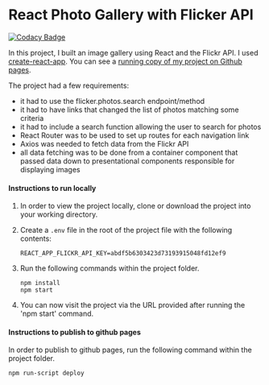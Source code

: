 
# React Photo Gallery with Flicker API
[![Codacy Badge](https://api.codacy.com/project/badge/Grade/630d8b9691f349d5bd6f37c534a23498)](https://www.codacy.com/app/anthony0030/techdegree-project-11?utm_source=github.com&amp;utm_medium=referral&amp;utm_content=anthony0030/techdegree-project-11&amp;utm_campaign=Badge_Grade)

In this project, I built an image gallery using React and the Flickr API. I used [create-react-app](https://github.com/facebook/create-react-app). You can see a [running copy of my project on Github pages](https://anthony0030.github.io/techdegree-project-11).

The project had a few requirements:

*	it had to use the flicker.photos.search endpoint/method
*  it had to have links that changed the list of photos matching some criteria
*  it had to include a search function allowing the user to search for photos
*  React Router was to be used to set up routes for each navigation link
*  Axios was needed to fetch data from the Flickr API
*  all data fetching was to be done from a container component that passed data down to presentational components responsible for displaying images

#### Instructions to run locally

1. In  order to view the project locally, clone or download the project into your working directory.
2. Create a ```.env``` file in the root of the project file with the following contents:
	```
	REACT_APP_FLICKR_API_KEY=abdf5b6303423d73193915048fd12ef9
	```
3. Run the following commands within the project folder.

	```
	npm install
	npm start
	```
	 
4. You can now visit the project via the URL provided after running the 'npm start' command.


#### Instructions to publish to github pages

In order to publish to github pages, run the following command within the project folder.

```
npm run-script deploy
```
 

